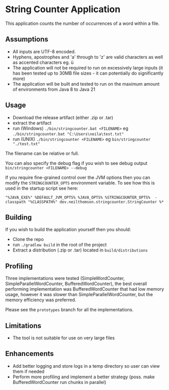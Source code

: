 # String Counter Application

This application counts the number of occurrences of a word within a file.

## Assumptions

- All inputs are UTF-8 encoded.
- Hyphens, apostrophes and 'a' through to 'z' are valid characters as well as accented characters eg. ü
- The application will not be required to run on excessively large inputs (it has been tested up to 30MB file sizes - it can potentially do significantly more)
- The application will be built and tested to run on the maximum amount of environments from Java 8 to Java 21

## Usage

- Download the release artifact (either .zip or .tar)
- extract the artifact
- run (Windows) `./bin/stringcounter.bat <FILENAME>` eg `./bin/stringcounter.bat "C:\Users\neila\test.txt"`
- run (UNIX) `./bin/stringcounter <FILENAME>` eg `bin/stringcounter "./test.txt"`

The filename can be relative or full.

You can also specify the debug flag if you wish to see debug output `bin/stringcounter <FILENAME> --debug`

If you require fine-grained control over the JVM options then you can modify the `STRINGCOUNTER_OPTS` environment
variable. To see how this is used in the startup script see here:

```
"%JAVA_EXE%" %DEFAULT_JVM_OPTS% %JAVA_OPTS% %STRINGCOUNTER_OPTS%  -classpath "%CLASSPATH%" dev.neilthomson.stringcounter.StringCounter %*
```

## Building

If you wish to build the application yourself then you should:

- Clone the repo
- run `./gradlew build` in the root of the project
- Extract a distribution (.zip or .tar) located in `build/distributions`

## Profiling

Three implementations were tested (SimpleWordCounter, SimpleParallelWordCounter, BufferedWordCounter), the best overall
performing implementation was BufferedWordCounter that had low memory usage, however it was slower than
SimpleParallelWordCounter, but the memory efficiency was preferred.

Please see the `prototypes` branch for all the implementations.

## Limitations

- The tool is not suitable for use on very large files

## Enhancements

- Add better logging and store logs in a temp directory so user can view them if needed
- Perform more profiling and implement a better strategy (poss. make BufferedWordCounter run chunks in parallel)
